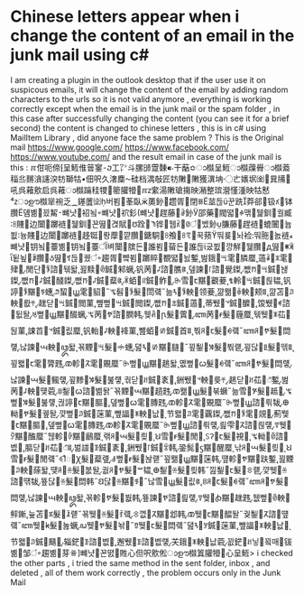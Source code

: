 
# Chinese letters appear when i change the content of an email in the junk mail using c#

I am creating a plugin in the outlook desktop that if the user use it on suspicous emails, it will change the content of the email by adding random characters to the urls so it is not valid anymore , everything is working correctly except when the email is in the junk mail or the spam  folder , in this case after successfully changing the content (you can see it for a brief second) the content is changed to chinese letters , this is in c# using MailItem Library , did anyone face the same problem ?
This is the Original mail
https://www.google.com/
https://www.facebook.com/
https://www.youtube.com/
and the result email in case of the junk mail is this  :
ℼ佄呃偙⁅呈䱍倠䉕䥌⁃ⴢ⼯㍗⽃䐯䑔䠠䵔⁌⸳⼲䔯≎ാ㰊呈䱍ാ㰊䕈䑁ാ㰊䕍䅔丠䵁㵅䜢湥牥瑡牯•佃呎久㵔䴢⁓硅档湡敧匠牥敶⁲敶獲潩⁮㘱〮ㄮ㜵㘲㈮㄰㠱㸢਍吼呉䕌㰾启呉䕌ാ㰊䠯䅅㹄਍䈼䑏㹙਍ℼⴭ䌠湯敶瑲摥映潲⁭整瑸瀯慬湩映牯慭⁴ⴭാഊ㰊㹐䘼乏⁔䥓䕚㈽버뷤莑臥薁釥趱胥閉ꗤ莁듢꾼跣莽郤钑ꃤ钵臢뎸볢꾔觢뺴냣袑뇤뺴냣袕釤뺴냣趕藤ꂠ釥邵藥閥뗣ꊌ맦뒕釧궐臧ꖉ賤边闤躑裢뒕釧꾠뗦겭賦ꢅ跧ꖑ铧뒙ꃣꊸ꣠벴釥膁藤趕裢螕闦늅뷦늉賤边闤躑裢趍铤뢍藦꺝臢鎕駧ꖉ飧ꖉꗦ꾹蓣뚸룢놔裣뚸胣놄裢뺴냣钥뇤薹볢钥뇤薹꣠벼闤膑든誰뷤蒥든誰듢궀뷦꺙觧뒕臢ꚉ뗦ꂐꇧ뒽뇦ꆥ臢ꚽ뗦ꆑ듢궸꣠趨胥뺰뷤躑賥覩뗣늸鏨벒鋨ꖇ雮膦蟨薖ꋨꒇ雮肂꟨閒단ꊇ諮뒊돫꾎黩ꊷ鋮邾蟩钒苪꒗諮膲ꏫ뎊諫꒓諮覺鏫뺎ꫨꖇ鋮놶鏫뺎ꫨ꒗鋮醆鏫뺎ꫨ꒗鋮薒ꏫꂒ蛨ꎗ鋮鲊꟫ꖞ雪ꞇ黮覾菨ꊒ軨ꖇ鋮릖韫钒諪ꊇ黮ꆖ蟪ꎚ蛪ꚗ雮貂꟨ꖚ髫ꊇ髮閚럨늚ꛪꊇ軮领菨꺎뫪ꎳ軮颊ꏨ꺎苫ꎃ軮뢊ꏪ趖닫ꖇ鋮閲菫뺖뻪ꖇ鋮閲鏫뺎ꫨꒃ鋮薖꟫蒂뛨꒣鋮醾꟫馂뛨ꊓ諮뒶돨ꂚ뻪ꚗ黮醊蟩ꖚ苪ꚷ諮膶韩뒞ꋫꞃ髮薲꟫ꦚ苪ꞧ髮薶蟨뒊뛪ꂓ苮뒪菫誎苩꒣鋮릾蟨钒軩꒗軮袶菫뺊蛨ꖧ鋮首ꏨ붞ꋪꞇ髮ꆂ럨ꦚꋪꚷ髮閊럫낞諫ꚇ軮ꦎ돫꾞黫ꖇ髮ꖢ蟪뎚ꛪꖧ黮膖꟨꾚鋫ꊧ髮붞럩꾚닪ꚳ髮떾ꏨ꾚뫫ꞇ雮膂韪ꢚ軫ꚧ雮覞蟨ꖞ뻪ꚗ黮趒돫몞뻪ꞷ髮ꆂ럨ꦚꋪꚷ髮閊럫낞諫ꚇ髮鲺럫꾚黪ꊧ髮붎럫궊닫ꎧ鋮袲꟫銂뛨꒣軮릊ꏪ趒닫ꎧ苮ꢶ鏨벒苪꒗軮떚菪ꊞ鋫ꞷ諮벪돩꾞黫ꚇ黮趦韪ꢚ뫪ꚗ髮붂蟩늚雪ꚣ髮趆꟨ꖚ뻪ꊧ髮붎럫궎諪ꞇ黮膒꟪뎊뻪ꞷ雮膞韪ꢚ軫ꚧ雮覞蟨ꖞ뻪ꚗ諮릒韨Ꚛ軪ꚷ髮궾돨꺚뻪ꎃ鋮蒾菫뺖諨ꂓ軮낪꟨节뫫ꎃ雮覊鏫뺎ꫨꊇ雮覢꟩薊뛫ꞇ黮膒꟪뎊뻪ꞷ雮膞韪ꢚ軫ꚧ雮覞蟨ꖞ뻪ꚗ諮릒럫릞雫ꚧ諮릖럫ꎊ뛪ꎣ黮醢蟨뒎軫ꊳ黮鶞蟨랚ꋪꚇ髮릦꟨Ꞟ雪ꞧ髮閒꟫꒚ꛫꞇ髮視꟫ꖚ軪ꊷ諮벲꟫膒닫ꎧ苮ꢶꏨ벎諩ꂣ鋮袲꟫銂뛨꒓鋮ꂂ韩銎髨ꚃ黮醒蟨낚ꋪꚇ髮릦꟨Ꞟ雪ꞧ髮閒럨ꒊꫫꞳ髮薒럪ꎞ뻪ꞧ髮놚럩꾚뫪ꚗ黮蒾韩떞軫ꚷ黮趺鏨꾎黫ꎃ軮蒢돫떚ꋪꊗ髮붒돨궚ꋪꚷ髮꒶韫Ꚛ鋫ꊗ髮릦韩낊鋫ꞇ髮ꖊ럩꺚뛪ꊗ諮떆韨뚚닪ꊗ髮閊韩Ꞛ닪ꊗ黮ꆖ꟨낞雪ꚗ髮릾ꏫꊞꋪꞇ髮ꆂ럨ꦚꋪꚷ髮閊럫낞諫ꚇ軮ꦎ돫꾞軫ꚷ髮붮韩뚚諫ꚷ諮릞럫ꎊ뛪ꞗ黮趖韪뒚뻪ꊷ軮鲆鏩늎苫ꎓ髮ꂾ럩꾞뛪ꊗ髮ꆎ럨ꖊ껪ꚧ黮邶韩ꢚ뛪ꞇ黮醖돨궞鋫ꚧ諮떞럨ꦚ뛪ꞣ髮놆蟩ꦞ뛪ꚷ髮놖꟨ꆚ뛪ꞇ髮閊럨뎚ꛪꎇ鋮蒾菫뺖諨ꂓ軮낪꟨节뫫ꎃ鋮颾꟫辎鋩ꂣ諮벲꟫邂뛨ꂣ諮벲럫芖鋨ꂓ軮낪菪꾒鋩ꎧ닣꾘매钹볢邹꣠趨볢芽ꗥ뺴냣꾠뗤貹⼼但呎㰾倯ാഊ㰊䈯䑏㹙਍⼼呈䱍>
i checked the other parts , i tried the same method in the sent folder, inbox , and deleted , all of them work correctly , the problem occurs only in the Junk Mail

        